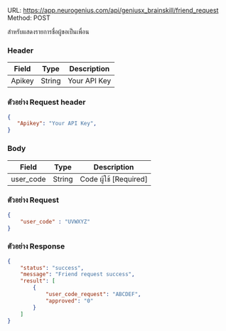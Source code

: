 URL: https://app.neurogenius.com/api/geniusx_brainskill/friend_request <br>
Method: POST <br>

สำหรับแสดงรายการชื่อผู้ขอเป็นเพื่อน

### Header
| Field         | Type          | Description  |
| ------------- |---------------| -------------|
| Apikey        | String        | Your API Key |

### ตัวอย่าง Request header
```json
{
   "Apikey": "Your API Key",
}
```


### Body
| Field                 | Type          | Description             |
| -------------         |---------------| ------------------------|
| user_code             | String        | Code ผู้ใช้ [Required] |


### ตัวอย่าง Request
```json
{
    "user_code" : "UVWXYZ"
}
```

### ตัวอย่าง Response
```json
{
    "status": "success",
    "message": "Friend request success",
    "result": [
        {
            "user_code_request": "ABCDEF",
            "approved": "0"
        }
    ]
}
```
